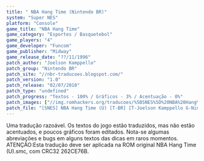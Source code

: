 ```yaml
---
title: " NBA Hang Time (Nintendo BR)"
system: "Super NES"
platform: "Console"
game_title: "NBA Hang Time"
game_category: "Esportes / Basquetebol"
game_players: "4"
game_developer: "Funcom"
game_publisher: "Midway"
game_release_date: "??/11/1996"
patch_author: "Joelson Kamppello"
patch_group: "Nintendo BR"
patch_site: "//nbr-traducoes.blogspot.com/"
patch_version: "1.0"
patch_release: "02/07/2010"
patch_type: "undefined"
patch_progress: "Textos - 100% / Gráficos - 3% / Acentuação - 0%"
patch_images: ["//img.romhackers.org/traducoes/%5BSNES%5D%20NBA%20Hang%20Time%20-%20Nintendo%20BR%20-%201.png","//img.romhackers.org/traducoes/%5BSNES%5D%20NBA%20Hang%20Time%20-%20Nintendo%20BR%20-%202.png","//img.romhackers.org/traducoes/%5BSNES%5D%20NBA%20Hang%20Time%20-%20Nintendo%20BR%20-%203.png"]
patch_file: "[SNES] NBA Hang Time (U) [T-BR] [T-Joelson Kamppello G-Nintendo BR] [V-1.0 A-2010].rar"
---
```

Uma tradução razoável. Os textos do jogo estão traduzidos, mas não estão acentuados, e poucos gráficos foram editados. Nota-se algumas abreviações e bugs em alguns textos das dicas em raros momentos. ATENÇÃO:Esta tradução deve ser aplicada na ROM original NBA Hang Time (U).smc, com CRC32 262CE76B.